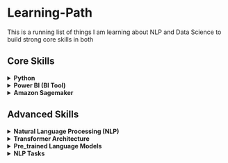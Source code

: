 # Learning-Path
This is a running list of things I am learning about NLP and Data Science to build strong core skills in both
## Core Skills<br>




<details><summary> <b> Python </b> <br></summary>
<p>


| Resource          | Progress      | Done          |
| -------------     | ------------- | ------------- |
| Youtube : Tutorial: Krish Naik - Complete Python           |     ✓          |       ✓        |
| Youtube: Programming with Mosh  |       ✓         |     ✓           |
| Youtube: Python Full Course |       ✓         |               |






</p>
</details>










<details><summary> <b> Power BI (BI Tool) </b> <br></summary>
<p>


| Resource          | Progress      | Done          |
| -------------     | ------------- | ------------- |
| Youtube : How to use Microsoft Power BI - Tutorial for Beginners by Kevin Stratwert          |     ✓          |       ✓        |
| Amazon Sagemaker  |               |               |






</p>
</details>



<details><summary> <b> Amazon Sagemaker </b> <br></summary>
<p>


| Resource          | Progress      | Done          |
| -------------     | ------------- | ------------- |
| Youtube : AWS SageMaker For ML And DL Tutorial Playlist- What Will We Learn In This Playlist?          |   ✓             |     ✓          |
| Youtube : Tutorial 2-Build,Train, Deploy Machine Learning Model In AWS SageMaker- Creating Notebook Instance  |     ✓            |    ✓             |






</p>
</details>









## Advanced Skills<br>



<details><summary> <b> Natural Language Processing (NLP) </b> <br></summary>
<p>

| Resource          | Progress      | Done          |
| -------------     | ------------- | ------------- |
| Hugging Face: Introduction to NLP        |    ✓             |   ✓              |
| Hugging Face: USING 🤗 TRANSFORMERS |   ✓              |    ✓             |
| Hugging Face: Transformer Models   |        ✓      |     ✓            |   
| Hugging Face: Fine-tuning a Pre-trained Model  |    ✓          |     ✓            |
| Hugging Face: Sharing Models and Tokenizers   |     ✓    |    ✓           |
| Hugging Face: The Hugging Face Datasets Library  |     ✓         |      ✓         |
| Hugging Face: The Hugging Face Tokenizers Library  |   ✓          |      ✓         |
| Hugging Face: Main NLP Tasks|        ✓      |      ✓         |   
| Hugging Face: Building and Sharing Demos  |    ✓          |      ✓         |
| Youtube: Complete Road Map To Prepare NLP by Krish Naik |    ✓           |      ✓         |
| Youtube: Tokenization by Krish Naik|    ✓           |     ✓          |
| Youtube: Stemming And Lemmatization Intuition by Krish Naik|    ✓           |     ✓          |
| Youtube: Stemming by Krish Naik|    ✓           |     ✓          |
| Youtube: Lemmatization by Krish Naik|    ✓           |     ✓          |
| Youtube: Bag Of Words Intuition by Krish Naik|    ✓           |     ✓          |
| Youtube: TF-IDF Intuition Text Preprocessing by Krish Naik|    ✓           |     ✓          |
| Youtube: TF-IDF for Machine Learning Text Preprocessing by Krish Naik|    ✓           |     ✓          |
| Youtube: Implementing a Spam classifier in Python by Krish Naik|    ✓           |     ✓          |
| Youtube: Word2Vec by Krish Naik|    ✓           |     ✓          |
| Youtube: Why Use Recurrent Neural Network and Its Application by Krish Naik|    ✓       |     ✓      |
| Youtube: Recurrent Neural Network Forward Propagation With Time by Krish Naik|    ✓       |     ✓      | | | 
| Youtube: Back Propagation In Recurrent Neural Network by Krish Naik|    ✓       |     ✓      | 
| Youtube: Problems In Simple Recurrent Neural Network by Krish Naik|    ✓       |     ✓      |
| Youtube: LSTM Recurrent Neural Network In Depth Intuition|    ✓       |     ✓      |

</p>
</details>


<details><summary> <b> Transformer Architecture </b> <br></summary>
<p>

| Resource          | Progress      | Done          |
| -------------     | ------------- | ------------- |
| Youtube: The Narrated Transformer Language Model        |    ✓             |   ✓              |
| Blog: The Illustrated Transformer |   ✓              |    ✓             |
| Youtube: Live -Transformers In-depth Architecture Understanding- Attention Is All You Need   |        ✓      |     ✓            |   
| Research Paper: Attention Is All You Need  |    ✓          |     ✓            |
| Hugging Face: Transformers   |     ✓    |    ✓           |

</p>
</details>





<details><summary> <b> Pre_trained Language Models </b> <br></summary>
<p>

| Models          | Progress      | Done          |
| -------------     | ------------- | ------------- |
| BERT        |    ✓             |   ✓              |
| ROBERTa |   ✓              |    ✓             |
| BART   |        ✓      |     ✓            |   
| PEGASUS  |    ✓          |     ✓            |
| T5   |     ✓    |    ✓           |
| GPT  |     ✓    |    ✓           |

</p>
</details>



<details><summary> <b> NLP Tasks </b> <br></summary>
<p>

| Tasks          | Progress      | Done          |
| -------------     | ------------- | ------------- |
| Hugging Face: Summarization        |    ✓             |   ✓              |
| Hugging Face: Sentiment Analysis |   ✓              |    ✓             |
| Hugging Face: Translation  |        ✓      |     ✓            |   
| Hugging Face: Question answer Generation  |    ✓          |     ✓            |
| Hugging Face: Automatic Speech Recognition  |     ✓    |    ✓           |
| Hugging Face:  |     ✓    |    ✓           |

</p>
</details>




